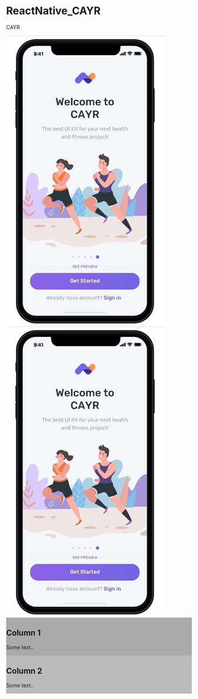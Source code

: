 # ReactNative_CAYR
CAYR
<div >
  <img src="screenshots/1-welcome.jpg"/>
  <img src="screenshots/1-welcome.jpg"/>
</div>

<div class="row">
  <div class="column" style="background-color:#aaa;">
    <h2>Column 1</h2>
    <p>Some text..</p>
  </div>
  <div class="column" style="background-color:#bbb;">
    <h2>Column 2</h2>
    <p>Some text..</p>
  </div>
</div>
